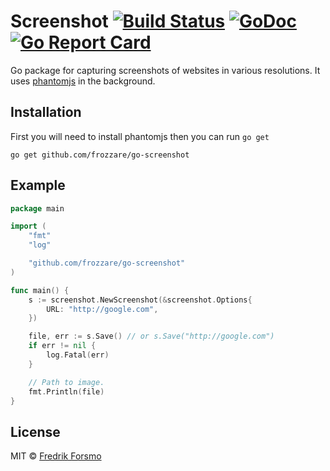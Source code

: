# Screenshot [![Build Status](https://travis-ci.org/frozzare/go-screenshot.svg?branch=master)](https://travis-ci.org/frozzare/go-screenshot) [![GoDoc](https://godoc.org/github.com/frozzare/go-screenshot?status.svg)](https://godoc.org/github.com/frozzare/go-screenshot) [![Go Report Card](https://goreportcard.com/badge/github.com/frozzare/go-screenshot)](https://goreportcard.com/report/github.com/frozzare/go-screenshot)

Go package for capturing screenshots of websites in various resolutions. It uses [phantomjs](http://phantomjs.org/) in the background.

## Installation

First you will need to install phantomjs then you can run `go get`

```
go get github.com/frozzare/go-screenshot
```

## Example

```go
package main

import (
	"fmt"
	"log"

	"github.com/frozzare/go-screenshot"
)

func main() {
	s := screenshot.NewScreenshot(&screenshot.Options{
		URL: "http://google.com",
	})

	file, err := s.Save() // or s.Save("http://google.com")
	if err != nil {
		log.Fatal(err)
	}

    // Path to image.
	fmt.Println(file)
}
```

## License

MIT © [Fredrik Forsmo](https://github.com/frozzare)